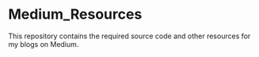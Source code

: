 # Medium_Resources
This repository contains the required source code and other resources for my blogs on Medium.
